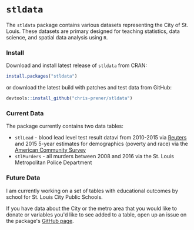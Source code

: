 
<!-- README.md is generated from README.Rmd. Please edit that file -->
`stldata`
=========

The `stldata` package contains various datasets representing the City of St. Louis. These datasets are primary designed for teaching statistics, data science, and spatial data analysis using `R`.

### Install

Download and install latest release of `stldata` from CRAN:

``` r
install.packages("stldata")
```

or download the latest build with patches and test data from GitHub:

``` r
devtools::install_github("chris-prener/stldata")
```

### Current Data

The package currently contains two data tables:

-   `stlLead` - blood lead level test result datavi from 2010-2015 via [Reuters](http://www.reuters.com/investigates/special-report/usa-lead-testing/#interactive-lead) and 2015 5-year estimates for demographics (poverty and race) via the [American Community Survey](https://factfinder.census.gov/faces/nav/jsf/pages/index.xhtml)
-   `stlMurders` - all murders between 2008 and 2016 via the St. Louis Metropolitan Police Department

### Future Data

I am currently working on a set of tables with educational outcomes by school for St. Louis City Public Schools.

If you have data about the City or the metro area that you would like to donate or variables you'd like to see added to a table, open up an issue on the package's [GitHub page](http://github.com/chris-prener/stldata/issues).

